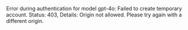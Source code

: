 Error during authentication for model gpt-4o: Failed to create temporary account. Status: 403, Details: Origin not allowed. Please try again with a different origin.